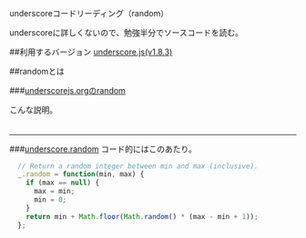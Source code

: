 underscoreコードリーディング（random）

underscoreに詳しくないので、勉強半分でソースコードを読む。



##利用するバージョン
[underscore.js(v1.8.3)](https://github.com/jashkenas/underscore/tree/1.8.3)


##randomとは


###[underscorejs.orgのrandom](http://underscorejs.org/#random)

こんな説明。
>####


```javascript

```

------------- 


###[underscore.random](https://github.com/jashkenas/underscore/blob/1.8.3/underscore.js#L1321)
コード的にはこのあたり。

```javascript
  // Return a random integer between min and max (inclusive).
  _.random = function(min, max) {
    if (max == null) {
      max = min;
      min = 0;
    }
    return min + Math.floor(Math.random() * (max - min + 1));
  };
```

